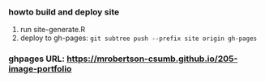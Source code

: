 ### howto build and deploy site
1. run site-generate.R
2. deploy to gh-pages:
`git subtree push --prefix site origin gh-pages`

### ghpages URL: https://mrobertson-csumb.github.io/205-image-portfolio

